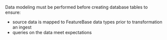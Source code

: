 Data modeling must be performed before creating database tables to ensure:
* source data is mapped to FeatureBase data types prior to transformation an ingest
* queries on the data meet expectations
